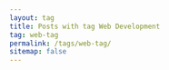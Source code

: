 ```yaml
---
layout: tag
title: Posts with tag Web Development
tag: web-tag
permalink: /tags/web-tag/
sitemap: false
---
```

